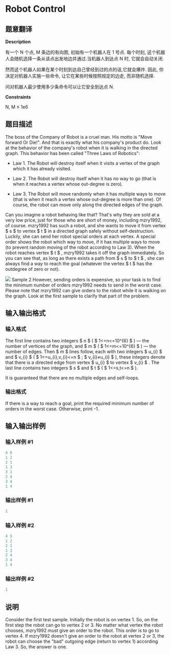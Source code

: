 # Robot Control

## 题意翻译

**Description**

有一个 N 个点, M 条边的有向图, 初始有一个机器人在 1 号点. 每个时刻, 这个机器人会随机选择一条从该点出发地边并通过.当机器人到达点 N 时, 它就会自动关闭.

然而这个机器人如果在某个时刻到达自己曾经到过的点的话,它就会爆炸. 因此, 你决定对机器人实施一些命令, 让它在某些时候按照规定的边走, 而非随机选择.

问对机器人最少使用多少条命令可以让它安全到达点 N.

**Constraints**

N, M ≤ 1e6

## 题目描述

The boss of the Company of Robot is a cruel man. His motto is "Move forward Or Die!". And that is exactly what his company's product do. Look at the behavior of the company's robot when it is walking in the directed graph. This behavior has been called "Three Laws of Robotics":

- Law 1. The Robot will destroy itself when it visits a vertex of the graph which it has already visited.

- Law 2. The Robot will destroy itself when it has no way to go (that is when it reaches a vertex whose out-degree is zero).

- Law 3. The Robot will move randomly when it has multiple ways to move (that is when it reach a vertex whose out-degree is more than one). Of course, the robot can move only along the directed edges of the graph.

Can you imagine a robot behaving like that? That's why they are sold at a very low price, just for those who are short of money, including mzry1992, of course. mzry1992 has such a robot, and she wants to move it from vertex $ s $ to vertex $ t $ in a directed graph safely without self-destruction. Luckily, she can send her robot special orders at each vertex. A special order shows the robot which way to move, if it has multiple ways to move (to prevent random moving of the robot according to Law 3). When the robot reaches vertex $ t $ , mzry1992 takes it off the graph immediately. So you can see that, as long as there exists a path from $ s $ to $ t $ , she can always find a way to reach the goal (whatever the vertex $ t $ has the outdegree of zero or not).

![](https://cdn.luogu.com.cn/upload/vjudge_pic/CF346D/70cbc1b898581d5fe7e403c459e5024fa4aa2e72.png) Sample 2 However, sending orders is expensive, so your task is to find the minimum number of orders mzry1992 needs to send in the worst case. Please note that mzry1992 can give orders to the robot while it is walking on the graph. Look at the first sample to clarify that part of the problem.

## 输入输出格式

### 输入格式

The first line contains two integers $ n $ ( $ 1<=n<=10^{6} $ ) — the number of vertices of the graph, and $ m $ ( $ 1<=m<=10^{6} $ ) — the number of edges. Then $ m $ lines follow, each with two integers $ u_{i} $ and $ v_{i} $ ( $ 1<=u_{i},v_{i}<=n $ ; $ v_{i}≠u_{i} $ ), these integers denote that there is a directed edge from vertex $ u_{i} $ to vertex $ v_{i} $ . The last line contains two integers $ s $ and $ t $ ( $ 1<=s,t<=n $ ).

It is guaranteed that there are no multiple edges and self-loops.

### 输出格式

If there is a way to reach a goal, print the required minimum number of orders in the worst case. Otherwise, print -1.

## 输入输出样例

### 输入样例 #1

```cpp
4 6
1 2
2 1
1 3
3 1
2 4
3 4
1 4

```
### 输出样例 #1

```cpp
1

```
### 输入样例 #2

```cpp
4 5
1 2
2 1
1 3
2 4
3 4
1 4

```
### 输出样例 #2

```cpp
1

```
## 说明

Consider the first test sample. Initially the robot is on vertex 1. So, on the first step the robot can go to vertex 2 or 3. No matter what vertex the robot chooses, mzry1992 must give an order to the robot. This order is to go to vertex 4. If mzry1992 doesn't give an order to the robot at vertex 2 or 3, the robot can choose the "bad" outgoing edge (return to vertex 1) according Law 3. So, the answer is one.

